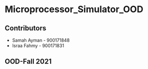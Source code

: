 # Microprocessor_Simulator_OOD

##  Contributors 
* Samah Ayman - 900171848
* Israa Fahmy - 900171831

## OOD-Fall 2021
